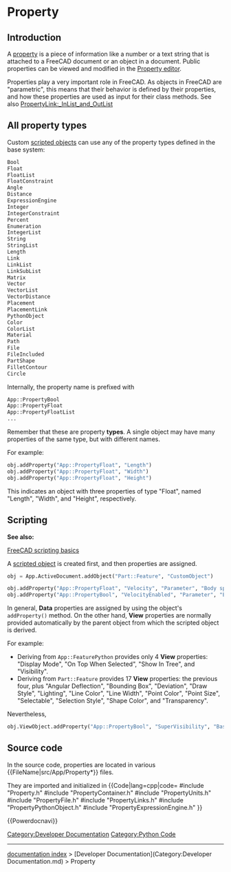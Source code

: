 # Property
## Introduction

A [property](Property.md) is a piece of information like a number or a text string that is attached to a FreeCAD document or an object in a document. Public properties can be viewed and modified in the [Property editor](Property_editor.md).

Properties play a very important role in FreeCAD. As objects in FreeCAD are \"parametric\", this means that their behavior is defined by their properties, and how these properties are used as input for their class methods. See also [PropertyLink:\_InList\_and\_OutList](PropertyLink:_InList_and_OutList.md)

## All property types 

Custom [scripted objects](scripted_objects.md) can use any of the property types defined in the base system:  
```python
Bool
Float
FloatList
FloatConstraint
Angle
Distance
ExpressionEngine
Integer
IntegerConstraint
Percent
Enumeration
IntegerList
String
StringList
Length
Link
LinkList
LinkSubList
Matrix
Vector
VectorList
VectorDistance
Placement
PlacementLink
PythonObject
Color
ColorList
Material
Path
File
FileIncluded
PartShape
FilletContour
Circle
```

Internally, the property name is prefixed with  
```python
App::PropertyBool
App::PropertyFloat
App::PropertyFloatList
...
```

Remember that these are property **types**. A single object may have many properties of the same type, but with different names.

For example:

 
```python
obj.addProperty("App::PropertyFloat", "Length")
obj.addProperty("App::PropertyFloat", "Width")
obj.addProperty("App::PropertyFloat", "Height")
```

This indicates an object with three properties of type \"Float\", named \"Length\", \"Width\", and \"Height\", respectively.

## Scripting


**See also:**

[FreeCAD scripting basics](FreeCAD_Scripting_Basics.md)

A [scripted object](scripted_objects.md) is created first, and then properties are assigned.  
```python
obj = App.ActiveDocument.addObject("Part::Feature", "CustomObject")

obj.addProperty("App::PropertyFloat", "Velocity", "Parameter", "Body speed")
obj.addProperty("App::PropertyBool", "VelocityEnabled", "Parameter", "Enable body speed")
```

In general, **Data** properties are assigned by using the object\'s `addProperty()` method. On the other hand, **View** properties are normally provided automatically by the parent object from which the scripted object is derived.

For example:

-   Deriving from `App::FeaturePython` provides only 4 **View** properties: \"Display Mode\", \"On Top When Selected\", \"Show In Tree\", and \"Visibility\".
-   Deriving from `Part::Feature` provides 17 **View** properties: the previous four, plus \"Angular Deflection\", \"Bounding Box\", \"Deviation\", \"Draw Style\", \"Lighting\", \"Line Color\", \"Line Width\", \"Point Color\", \"Point Size\", \"Selectable\", \"Selection Style\", \"Shape Color\", and \"Transparency\".

Nevertheless,  
```python
obj.ViewObject.addProperty("App::PropertyBool", "SuperVisibility", "Base", "Make the object glow")
```

## Source code 

In the source code, properties are located in various {{FileName|src/App/Property*}} files.

They are imported and initialized in  {{Code|lang=cpp|code=
#include "Property.h"
#include "PropertyContainer.h"
#include "PropertyUnits.h"
#include "PropertyFile.h"
#include "PropertyLinks.h"
#include "PropertyPythonObject.h"
#include "PropertyExpressionEngine.h"
}}

 {{Powerdocnavi}} 

[Category:Developer Documentation](Category:Developer_Documentation.md) [Category:Python Code](Category:Python_Code.md)

---
[documentation index](../README.md) > [Developer Documentation](Category:Developer Documentation.md) > Property
